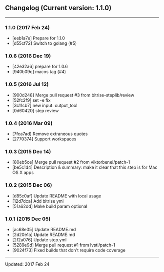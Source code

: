 ## Changelog (Current version: 1.1.0)

-----------------

### 1.1.0 (2017 Feb 24)

* [eeb1a7e] Prepare for 1.1.0
* [d55cf72] Switch to golang (#5)

### 1.0.6 (2016 Dec 19)

* [42e32a6] prepare for 1.0.6
* [940b09c] macos tag (#4)

### 1.0.5 (2016 Jul 12)

* [900d248] Merge pull request #3 from bitrise-steplib/review
* [52fc2f9] set -e fix
* [3c11cb7] new input: output_tool
* [0d60420] step review

### 1.0.4 (2016 Mar 09)

* [7fca7ad] Remove extraneous quotes
* [2770374] Support workspaces

### 1.0.3 (2015 Dec 14)

* [80eb5ce] Merge pull request #2 from viktorbenei/patch-1
* [be5c1d4] Description & summary: make it clear that this step is for Mac OS X apps

### 1.0.2 (2015 Dec 06)

* [d85c0af] Update README with local usage
* [12d7dca] Add bitrise yml
* [51a62dd] Make build param optional

### 1.0.1 (2015 Dec 05)

* [ac68e05] Update README.md
* [2d20e1a] Update README.md
* [2f2a076] Update step.yml
* [5289e9d] Merge pull request #1 from lvsti/patch-1
* [9024f73] Fixed builds that don't require code coverage

-----------------

Updated: 2017 Feb 24